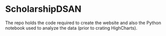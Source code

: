 # ScholarshipDSAN
The repo holds the code required to create the website and also the Python notebook used to analyze the data (prior to crating HighCharts).
